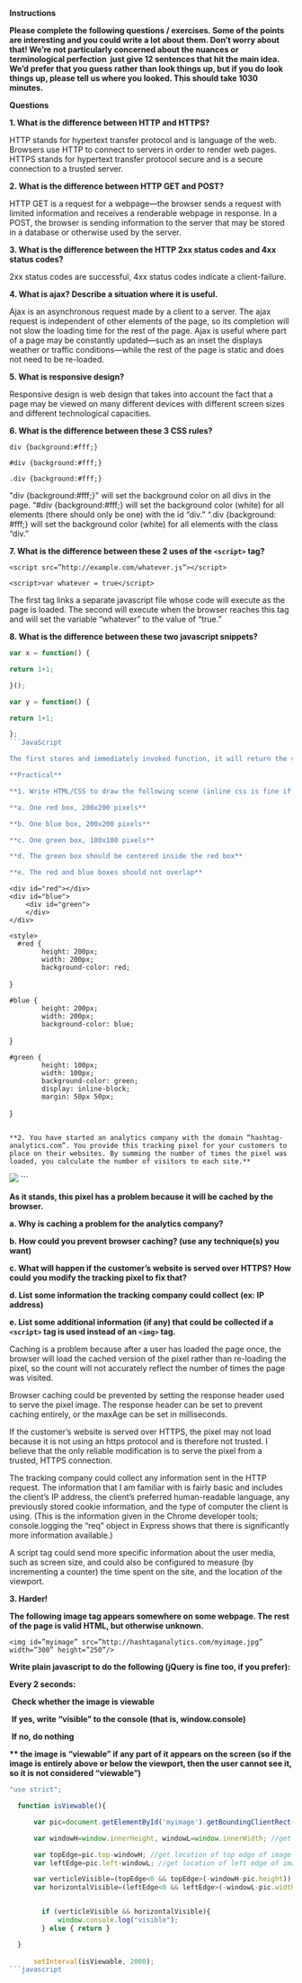 **Instructions**

**Please complete the following questions / exercises. Some of the points are interesting and you could write a lot about them. Don’t worry about that! We’re not particularly concerned about the nuances or terminological perfection ­­ just give 1­2 sentences that hit the main idea. We’d prefer that you guess rather than look things up, but if you do look things up, please tell us where you looked. This should take 10­30 minutes.**

**Questions**

**1. What is the difference between HTTP and HTTPS?**

HTTP stands for hypertext transfer protocol and is language of the web. Browsers use HTTP to connect to servers in order to render web pages. HTTPS stands for hypertext transfer protocol secure and is a secure connection to a trusted server.

**2. What is the difference between HTTP GET and POST?**

HTTP GET is a request for a webpage—the browser sends a request with limited information and receives a renderable webpage in response. In a POST, the browser is sending information to the server that may be stored in a database or otherwise used by the server.

**3. What is the difference between the HTTP 2xx status codes and 4xx status codes?**

2xx status codes are successful, 4xx status codes indicate a client-failure.

**4. What is ajax? Describe a situation where it is useful.**

Ajax is an asynchronous request made by a client to a server. The ajax request is independent of other elements of the page, so its completion will not slow the loading time for the rest of the page. Ajax is useful where part of a page may be constantly updated—such as an inset the displays weather or traffic conditions—while the rest of the page is static and does not need to be re-loaded. 

**5. What is responsive design?**

Responsive design is web design that takes into account the fact that a page may be viewed on many different devices with different screen sizes and different technological capacities.

**6. What is the difference between these 3 CSS rules?**

```
div {background:#fff;}

#div {background:#fff;}

.div {background:#fff;}
```
	
"div {background:#fff;}" will set the background color on all divs in the page. “#div {background:#fff;} will set the background color (white) for all elements (there should only be one) with the id “div.” “.div {background: #fff;} will set the background color (white) for all elements with the class “div.”

**7. What is the difference between these 2 uses of the ```<script>``` tag?**

```
<script src=”http://example.com/whatever.js”></script>

<script>var whatever = true</script>
```

The first tag links a separate javascript file whose code will execute as the page is loaded. The second will execute when the browser reaches this tag and will set the variable “whatever” to the value of “true.”

**8. What is the difference between these two javascript snippets?**

```JavaScript
var x = function() {

return 1+1;

}();

var y = function() {

return 1+1;

};
```JavaScript

The first stores and immediately invoked function, it will return the value of 2 as soon as “x” is called. The second stores the function in a variable; the function is called by entering “y().”

**Practical**

**1. Write HTML/CSS to draw the following scene (inline css is fine if you want):**

**a. One red box, 200x200 pixels**

**b. One blue box, 200x200 pixels**

**c. One green box, 100x100 pixels**

**d. The green box should be centered inside the red box**

**e. The red and blue boxes should not overlap**

```
	<div id="red"></div>
	<div id="blue">
		<div id="green">
		</div>
	</div>

	<style>
	  #red {
			height: 200px;
			width: 200px;
			background-color: red;
}

    #blue {
			height: 200px;
			width: 200px;
			background-color: blue;
}

    #green {
			height: 100px;
			width: 100px;
			background-color: green;
			display: inline-block;
			margin: 50px 50px;
}
	</style>
```

**2. You have started an analytics company with the domain “hashtag­analytics.com”. You provide this tracking pixel for your customers to place on their websites. By summing the number of times the pixel was loaded, you calculate the number of visitors to each site.**

```
<img src=”http://hashtag­analytics.com/12345/pixel.gif” width=”1” height=”1”/>
```

**As it stands, this pixel has a problem because it will be cached by the browser.**

**a. Why is caching a problem for the analytics company?**

**b. How could you prevent browser caching? (use any technique(s) you want)**

**c. What will happen if the customer’s website is served over HTTPS? How could you modify the tracking pixel to fix that?**

**d. List some information the tracking company could collect (ex: IP address)**

**e. List some additional information (if any) that could be collected if a ```<script>``` tag is used instead of an ```<img>``` tag.**

Caching is a problem because after a user has loaded the page once, the browser will load the cached version of the pixel rather than re-loading the pixel, so the count will not accurately reflect the number of times the page was visited.

Browser caching could be prevented by setting the response header used to serve the pixel image. The response header can be set to prevent caching entirely, or the maxAge can be set in milliseconds.

If the customer’s website is served over HTTPS, the pixel may not load because it is not using an https protocol and is therefore not trusted. I believe that the only reliable modification is to serve the pixel from a trusted, HTTPS connection.

The tracking company could collect any information sent in the HTTP request. The information that I am familiar with is fairly basic and includes the client’s IP address, the client’s preferred human-readable language, any previously stored cookie information, and the type of computer the client is using. (This is the information given in the Chrome developer tools; console.logging the “req” object in Express shows that there is significantly more information available.)

A script tag could send more specific information about the user media, such as screen size, and could also be configured to measure (by incrementing a counter) the time spent on the site, and the location of the viewport.

**3. Harder!**

**The following image tag appears somewhere on some webpage. The rest of the page is valid HTML, but otherwise unknown.**
```
<img id=”myimage” src=”http://hashtag­analytics.com/myimage.jpg” width=”300” height=”250”/>
```

**Write plain javascript to do the following (jQuery is fine too, if you prefer):**

**Every 2 seconds:**

­ **Check whether the image is viewable**

­ **If yes, write “visible” to the console (that is, window.console)**

­ **If no, do nothing**

**\*\* the image is “viewable” if any part of it appears on the screen (so if the image is entirely above or below the viewport, then the user cannot see it, so it is not considered “viewable”)**

```javascript
"use strict";

  function isViewable(){

	  var pic=document.getElementById('myimage').getBoundingClientRect(); //get image information

	  var windowH=window.innerHeight, windowL=window.innerWidth; //get viewport information

	  var topEdge=pic.top-windowH; //get location of top edge of image relative to viewport
	  var leftEdge=pic.left-windowL; //get location of left edge of image relative to viewport

	  var verticleVisible=(topEdge<0 && topEdge>(-windowH-pic.height)) //return true if image is vertically within viewport
	  var horizontalVisible=(leftEdge<0 && leftEdge>(-windowL-pic.width)) //return true if image is horizontally within viewport


	  	if (verticleVisible && horizontalVisible){
	  		window.console.log("visible");
	  	} else { return }

  }
		
	  setInterval(isViewable, 2000);
```javascript
